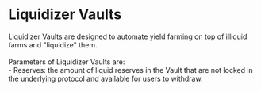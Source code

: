# Liquidizer Vaults

Liquidizer Vaults are designed to automate yield farming on top of illiquid farms and "liquidize" them.\
\
Parameters of Liquidizer Vaults are:\
\- Reserves: the amount of liquid reserves in the Vault that are not locked in the underlying protocol and available for users to withdraw.


